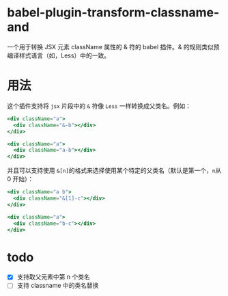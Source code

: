 # babel-plugin-transform-classname-and

一个用于转换 JSX 元素 className 属性的 & 符的 babel 插件。& 的规则类似预编译样式语言（如，Less）中的一致。

# 用法
这个插件支持将 `jsx` 片段中的 `&` 符像 `Less` 一样转换成父类名。例如：

```jsx
<div className="a">
  <div className="&-b"></div>
</div>
```

```jsx
<div className="a">
  <div className="a-b"></div>
</div>
```

并且可以支持使用 `&[n]`的格式来选择使用某个特定的父类名（默认是第一个，`n`从 0 开始）：
```jsx
<div className="a b">
  <div className="&[1]-c"></div>
</div>
```

```jsx
<div className="a">
  <div className="b-c"></div>
</div>
```

# todo
- [x] 支持取父元素中第 n 个类名
- [ ] 支持 classname 中的类名替换